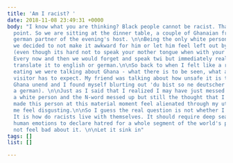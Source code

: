 ```yaml
---
title: 'Am I racist? '
date: 2018-11-08 23:49:31 +0000
body: "I know what you are thinking? Black people cannot be racist. Thats not the
  point. So we are sitting at the dinner table, a couple of Ghanaian friends and the
  german partner of the evening's host. \n\nBeing the only white person in the room
  we decided to not make it awkward for him or let him feel left out by speaking Twi
  (even though its hard not to speak your mother tongue when with your countrymen).
  Every now and then we would forget and speak twi but immediately realize it and
  translate it to english or german.\n\nSo back to when I felt like a racist. After
  eating we were talking about Ghana - what there is to be seen, what a first time
  visitor has to expect. My friend was talking about how unsafe it is to drive in
  Ghana unend and I found myself blurting out 'du bist so ne deutscher' (you are such
  a german). \n\nJust as I said that I realized I may have just messed up. Not like
  a white person and the N-word messed up but still the thought that I might have
  made this person at this material moment feel alienated through my utterance made
  me feel disgusting.\n\nSo I guess the real question is not whether I am racist.
  It is how do racists live with themselves. It should require deep seated lack of
  human emotions to declare hatred for a whole segment of the world's population and
  not feel bad about it. \n\nLet it sink in"
tags: []
list: []

---
```

